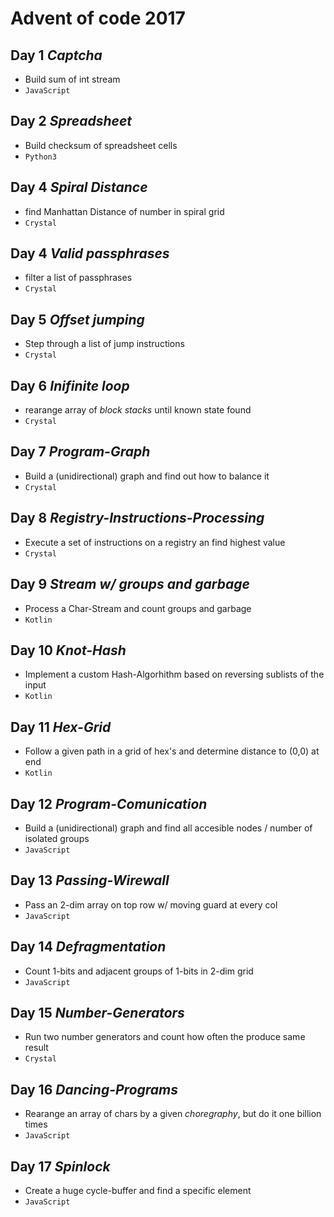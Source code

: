 # Advent of code 2017

## Day 1 *Captcha*

- Build sum of int stream 
- `JavaScript`

## Day 2 *Spreadsheet*

- Build checksum of spreadsheet cells
- `Python3`

## Day 4 *Spiral Distance*

- find Manhattan Distance of number in spiral grid
- `Crystal`

## Day 4 *Valid passphrases*

- filter a list of passphrases
- `Crystal`

## Day 5 *Offset jumping*

- Step through a list of jump instructions
- `Crystal`

## Day 6 *Inifinite loop*

- rearange array of *block stacks* until known state found
- `Crystal`

## Day 7 *Program-Graph*

- Build a (unidirectional) graph and find out how to balance it
- `Crystal`

## Day 8 *Registry-Instructions-Processing*

- Execute a set of instructions on a registry an find highest value
- `Crystal`

## Day 9 *Stream w/ groups and garbage*

- Process a Char-Stream and count groups and garbage
- `Kotlin`

## Day 10 *Knot-Hash*

- Implement a custom Hash-Algorhithm based on reversing sublists of the input
- `Kotlin`

## Day 11 *Hex-Grid*

- Follow a given path in a grid of hex's and determine distance to (0,0) at end
- `Kotlin`

## Day 12 *Program-Comunication*

- Build a (unidirectional) graph and find all accesible nodes / number of isolated groups
- `JavaScript`

## Day 13 *Passing-Wirewall*

- Pass an 2-dim array on top row w/ moving guard at every col
- `JavaScript`

## Day 14 *Defragmentation*

- Count 1-bits and adjacent groups of 1-bits in 2-dim grid
- `JavaScript`

## Day 15 *Number-Generators*

- Run two number generators and count how often the produce same result
- `Crystal`

## Day 16 *Dancing-Programs*

- Rearange an array of chars by a given *choregraphy*, but do it one billion times
- `JavaScript`

## Day 17 *Spinlock*

- Create a huge cycle-buffer and find a specific element
- `JavaScript`